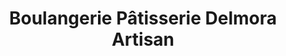 ---
title: "Boulangerie Pâtisserie Delmora Artisan"
url: /nice/boulangerie-patisserie-delmora-artisan/
shop: boulangerie
---